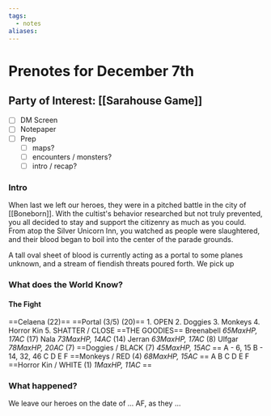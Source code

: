 ```yaml
---
tags:
  - notes
aliases:
---
```


# Prenotes for December 7th
## Party of Interest: [[Sarahouse Game]]
- [ ] DM Screen
- [ ] Notepaper
- [ ] Prep
	- [ ] maps?
	- [ ] encounters / monsters?
	- [ ] intro / recap?

### Intro

When last we left our heroes, they were in a pitched battle in the city of [[Boneborn]]. With the cultist's behavior researched but not truly prevented, you all decided to stay and support the citizenry as much as you could. From atop the Silver Unicorn Inn, you watched as people were slaughtered, and their blood began to boil into the center of the parade grounds. 

A tall oval sheet of blood is currently acting as a portal to some planes unknown, and a stream of fiendish threats poured forth. We pick up 

### What does the World Know?

#### The Fight
==Celaena (22)==
==Portal (3/5) (20)==
	1. OPEN
	2. Doggies
	3. Monkeys
	4. Horror Kin
	5. SHATTER / CLOSE
==THE GOODIES==
Breenabell *65MaxHP, 17AC* (17)
Nala *73MaxHP, 14AC* (14)
Jerran *63MaxHP, 17AC* (8)
Ulfgar *78MaxHP, 20AC* (7)
==Doggies / BLACK (7) *45MaxHP, 15AC* ==
A - 6, 15
B - 14, 32, 46
C
D
E
F
==Monkeys / RED (4) *68MaxHP, 15AC* ==
A
B
C
D
E
F
==Horror Kin / WHITE (1) *1MaxHP, 11AC* ==

### What happened?


We leave our heroes on the date of ... AF, as they ...